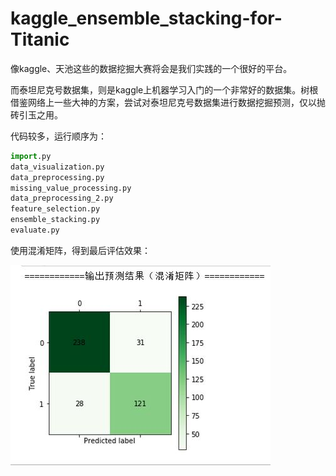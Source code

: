 # kaggle_ensemble_stacking-for-Titanic

像kaggle、天池这些的数据挖掘大赛将会是我们实践的一个很好的平台。

而泰坦尼克号数据集，则是kaggle上机器学习入门的一个非常好的数据集。树根借鉴网络上一些大神的方案，尝试对泰坦尼克号数据集进行数据挖掘预测，仅以抛砖引玉之用。

代码较多，运行顺序为：

```python
import.py
data_visualization.py
data_preprocessing.py
missing_value_processing.py
data_preprocessing_2.py
feature_selection.py
ensemble_stacking.py
evaluate.py
```

使用混淆矩阵，得到最后评估效果：

![image](https://github.com/chenyeroot/kaggle_ensemble_stacking-for-Titanic/blob/master/picture/picture/%E6%B7%B7%E6%B7%86%E7%9F%A9%E9%98%B5%E7%BB%93%E6%9E%9C.jpg)
